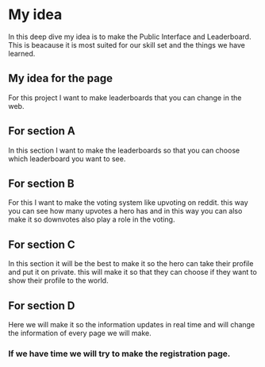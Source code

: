 # My idea
In this deep dive my idea is to make the Public Interface and Leaderboard.
This is beacause it is most suited for our skill set and the things we have learned.

## My idea for the page
For this project I want to make leaderboards that you can change in the web.

## For section A
In this section I want to make the leaderboards so that you can choose which leaderboard you want to see.

## For section B
For this I want to make the voting system like upvoting on reddit. this way you can see how many upvotes a hero has and in this way you can also make it so downvotes also play a role in the voting.

## For section C
In this section it will be the best to make it so the hero can take their profile and put it on private. this will make it so that they can choose if they want to show their profile to the world.

## For section D
Here we will make it so the information updates in real time and will change the information of every page we will make.

### If we have time we will try to make the registration page.
